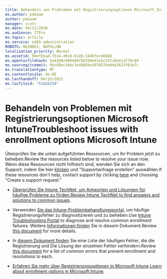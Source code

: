 ```yaml
---
title: Behandeln von Problemen mit Registrierungsoptionen Microsoft Intune
ms.author: pebaum
author: pebaum
manager: scotv
ms.date: 04/21/2020
ms.audience: ITPro
ms.topic: article
ms.service: o365-administration
ROBOTS: NOINDEX, NOFOLLOW
localization_priority: Normal
ms.assetid: 9bef81ad-7514-49c8-b149-24d8fec90486
ms.openlocfilehash: 544308c909490fb8398e43cbc25fc8e41af79c84
ms.sourcegitcommit: 8bc60ec34bc1e40685e3976576e04a2623f63a7c
ms.translationtype: MT
ms.contentlocale: de-DE
ms.lasthandoff: 04/15/2021
ms.locfileid: "51826234"
---
```

# <a name="troubleshoot-issues-with-enrollment-options-microsoft-intune"></a><span data-ttu-id="8e599-102">Behandeln von Problemen mit Registrierungsoptionen Microsoft Intune</span><span class="sxs-lookup"><span data-stu-id="8e599-102">Troubleshoot issues with enrollment options Microsoft Intune</span></span>

<span data-ttu-id="8e599-103">Überprüfen Sie die unten aufgeführten Ressourcen, um Ihr Problem jetzt zu beheben.</span><span class="sxs-lookup"><span data-stu-id="8e599-103">Review the resources listed below to resolve your issue now.</span></span> <span data-ttu-id="8e599-104">Wenn diese Ressourcen nicht hilfreich sind, wenden Sie sich an den Support, indem Sie hier [klicken](https://portal.azure.com/#blade/Microsoft_Intune_DeviceSettings/ExtensionLandingBlade/help) und "Supportanfrage erstellen" auswählen.</span><span class="sxs-lookup"><span data-stu-id="8e599-104">If these resources don't help, contact support by clicking [here](https://portal.azure.com/#blade/Microsoft_Intune_DeviceSettings/ExtensionLandingBlade/help) and choosing "Create a support request."</span></span> 
  
- <span data-ttu-id="8e599-105">[Überprüfen Sie Intune TechNet, um Antworten und Lösungen für häufige Probleme zu finden.](https://social.technet.microsoft.com/Forums/home?category=microsoftintune&amp;filter=alltypes&amp;sort=lastpostdesc)</span><span class="sxs-lookup"><span data-stu-id="8e599-105">[Review Intune TechNet to find answers and solutions to common issues](https://social.technet.microsoft.com/Forums/home?category=microsoftintune&amp;filter=alltypes&amp;sort=lastpostdesc).</span></span>
    
- <span data-ttu-id="8e599-106">Verwenden [Sie das Intune-Problembehandlungsportal,](https://devicemanagement.microsoft.com/#blade/Microsoft_Intune_DeviceSettings/TroubleshootBlade) um häufige Registrierungsfehler zu diagnostizieren und zu beheben.</span><span class="sxs-lookup"><span data-stu-id="8e599-106">Use [Intune Troubleshooting Portal](https://devicemanagement.microsoft.com/#blade/Microsoft_Intune_DeviceSettings/TroubleshootBlade) to diagnose and resolve common enrollment failures.</span></span> <span data-ttu-id="8e599-107">Weitere [Informationen finden](https://docs.microsoft.com/intune/help-desk-operators) Sie in diesem Dokument.</span><span class="sxs-lookup"><span data-stu-id="8e599-107">Review [this document](https://docs.microsoft.com/intune/help-desk-operators) for more details.</span></span> 
    
- <span data-ttu-id="8e599-108">In [diesem Dokument finden](https://docs.microsoft.com/troubleshoot/mem/intune/troubleshoot-device-enrollment-in-intune) Sie eine Liste der häufigen Fehler, die die Registrierung und Die Lösung der einzelnen Fehler verhindern.</span><span class="sxs-lookup"><span data-stu-id="8e599-108">Review [this document](https://docs.microsoft.com/troubleshoot/mem/intune/troubleshoot-device-enrollment-in-intune) for a list of common errors that prevent enrollment and resolutions to each.</span></span> 
    
- <span data-ttu-id="8e599-109">[Erfahren Sie mehr über Registrierungsoptionen in Microsoft Intune](https://docs.microsoft.com/intune/enrollment-options).</span><span class="sxs-lookup"><span data-stu-id="8e599-109">[Learn about enrollment options in Microsoft Intune](https://docs.microsoft.com/intune/enrollment-options).</span></span>
    


